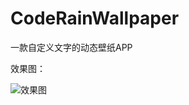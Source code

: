 # CodeRainWallpaper
一款自定义文字的动态壁纸APP

效果图：

![效果图](https://github.com/2487686673/CodeRainWallpaper/screenshots/LiveWallpaper.gif)
